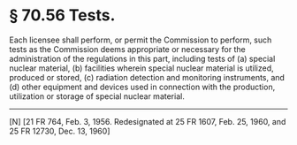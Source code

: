 # § 70.56   Tests.

Each licensee shall perform, or permit the Commission to perform, such tests as the Commission deems appropriate or necessary for the administration of the regulations in this part, including tests of (a) special nuclear material, (b) facilities wherein special nuclear material is utilized, produced or stored, (c) radiation detection and monitoring instruments, and (d) other equipment and devices used in connection with the production, utilization or storage of special nuclear material. 



---

[N] [21 FR 764, Feb. 3, 1956. Redesignated at 25 FR 1607, Feb. 25, 1960, and 25 FR 12730, Dec. 13, 1960]




